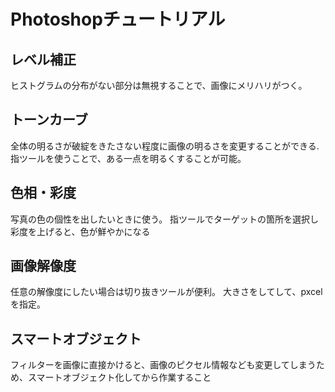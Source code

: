 # Photoshopチュートリアル

## レベル補正

ヒストグラムの分布がない部分は無視することで、画像にメリハリがつく。

## トーンカーブ

全体の明るさが破綻をきたさない程度に画像の明るさを変更することができる.
指ツールを使うことで、ある一点を明るくすることが可能。

## 色相・彩度

写真の色の個性を出したいときに使う。
指ツールでターゲットの箇所を選択し彩度を上げると、色が鮮やかになる

## 画像解像度

任意の解像度にしたい場合は切り抜きツールが便利。
大きさをしてして、pxcelを指定。

## スマートオブジェクト

フィルターを画像に直接かけると、画像のピクセル情報なども変更してしまうため、スマートオブジェクト化してから作業すること
